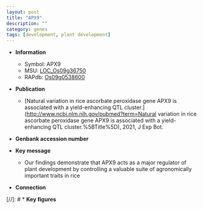 ```yaml
---
layout: post
title: "APX9"
description: ""
category: genes
tags: [development, plant development]
---
```


* **Information**  
    + Symbol: APX9  
    + MSU: [LOC_Os09g36750](http://rice.uga.edu/cgi-bin/ORF_infopage.cgi?orf=LOC_Os09g36750)  
    + RAPdb: [Os09g0538600](https://rapdb.dna.affrc.go.jp/locus/?name=Os09g0538600)  

* **Publication**  
    + [Natural variation in rice ascorbate peroxidase gene APX9 is associated with a yield-enhancing QTL cluster.](http://www.ncbi.nlm.nih.gov/pubmed?term=Natural variation in rice ascorbate peroxidase gene APX9 is associated with a yield-enhancing QTL cluster.%5BTitle%5D), 2021, J Exp Bot.

* **Genbank accession number**  

* **Key message**  
    + Our findings demonstrate that APX9 acts as a major regulator of plant development by controlling a valuable suite of agronomically important traits in rice

* **Connection**  

[//]: # * **Key figures**  


